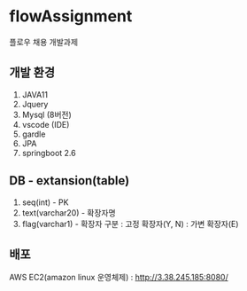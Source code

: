 # flowAssignment
플로우 채용 개발과제

개발 환경
-------------
1. JAVA11
2. Jquery
3. Mysql (8버전)
4. vscode (IDE)
5. gardle
6. JPA
7. springboot 2.6

DB - extansion(table)
-------------
1. seq(int) - PK
2. text(varchar20) - 확장자명
3. flag(varchar1) - 확장자 구분 : 고정 확장자(Y, N) : 가변 확장자(E) 

배포
-------------
AWS EC2(amazon linux 운영체제) : http://3.38.245.185:8080/
